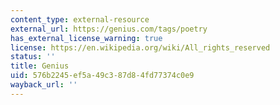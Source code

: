 ```yaml
---
content_type: external-resource
external_url: https://genius.com/tags/poetry
has_external_license_warning: true
license: https://en.wikipedia.org/wiki/All_rights_reserved
status: ''
title: Genius
uid: 576b2245-ef5a-49c3-87d8-4fd77374c0e9
wayback_url: ''
---
```

